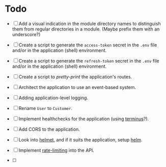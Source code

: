 # Todo

- [ ] Add a visual indication in the module directory names to distinguish them from regular directories in a module. (Maybe prefix them with an underscore?)
- [ ] Create a script to generate the `access-token` secret in the `.env` file and/or in the application (shell) environment.
- [ ] Create a script to generate the `refresh-token` secret in the `.env` file and/or in the application (shell) environment.
- [ ] Create a script to _pretty-print_ the application's routes.

- [ ] Architect the application to use an event-based system.
- [ ] Adding application-level logging.
- [ ] Rename `User` to `Customer`.

- [ ] Implement healthchecks for the application (using [terminus](https://docs.nestjs.com/recipes/terminus)?).

- [ ] Add CORS to the application.
- [ ] Look into [helmet](https://github.com/helmetjs/helmet), and if it suits the application, setup [helm](https://docs.nestjs.com/security/helmet).

- [ ] Implement [rate-limiting](https://docs.nestjs.com/security/rate-limiting) into the API.

- [ ]
